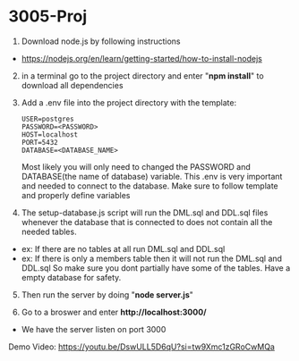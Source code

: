 # 3005-Proj

1) Download node.js by following instructions
- https://nodejs.org/en/learn/getting-started/how-to-install-nodejs

2) in a terminal go to the project directory and enter "**npm install**" to download all dependencies

3) Add a .env file into the project directory with the template:
   ```
   USER=postgres
   PASSWORD=<PASSWORD>
   HOST=localhost
   PORT=5432
   DATABASE=<DATABASE_NAME>
   ```
   Most likely you will only need to changed the PASSWORD and DATABASE(the name of database) variable.
   This .env is very important and needed to connect to the database. Make sure to follow template and properly define variables

5) The setup-database.js script will run the DML.sql and DDL.sql files whenever the database that is connected to does not contain all the needed tables.
  - ex: If there are no tables at all run DML.sql and DDL.sql
  - ex: If there is only a members table then it will not run the DML.sql and DDL.sql 
So make sure you dont partially have some of the tables. Have a empty database for safety. 

5) Then run the server by doing "**node server.js**"

6) Go to a broswer and enter **http://localhost:3000/**
 - We have the server listen on port 3000

Demo Video: https://youtu.be/DswULL5D6qU?si=tw9Xmc1zGRoCwMQa
